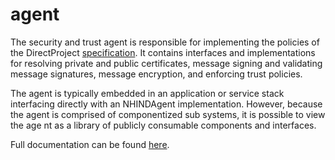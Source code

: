 # agent
The security and trust agent is responsible for implementing the policies of the DirectProject [specification](http://wiki.directproject.org/w/images/e/e6/Applicability_Statement_for_Secure_Health_Transport_v1.2.pdf). It contains interfaces and implementations for resolving private and public certificates, message signing and validating message signatures, message encryption, and enforcing trust policies.

The agent is typically embedded in an application or service stack interfacing directly with an NHINDAgent implementation. However, because the agent is comprised of componentized sub systems, it is possible to view the age nt as a library of publicly consumable components and interfaces.

Full documentation can be found [here](https://directprojectjavari.github.io/agent/).

